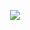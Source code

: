 <p align="center"><img align="center" src="https://github-readme-stats.vercel.app/api?username=ymherklotz&show_icons=true&theme=cobalt" /></p>
